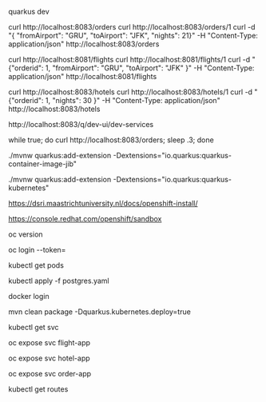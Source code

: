 quarkus dev

curl http://localhost:8083/orders
curl http://localhost:8083/orders/1
curl -d "{ \"fromAirport\": \"GRU\", \"toAirport\": \"JFK\", \"nights\": 21}" -H "Content-Type: application/json" http://localhost:8083/orders


curl http://localhost:8081/flights
curl http://localhost:8081/flights/1
curl -d "{\"orderid\": 1, \"fromAirport\": \"GRU\", \"toAirport\": \"JFK\" }" -H "Content-Type: application/json" http://localhost:8081/flights


curl http://localhost:8083/hotels
curl http://localhost:8083/hotels/1
curl -d "{\"orderid\": 1, \"nights\": 30 }" -H "Content-Type: application/json" http://localhost:8083/hotels



http://localhost:8083/q/dev-ui/dev-services


while true; do  curl http://localhost:8083/orders; sleep .3; done


./mvnw quarkus:add-extension -Dextensions="io.quarkus:quarkus-container-image-jib"

./mvnw quarkus:add-extension -Dextensions="io.quarkus:quarkus-kubernetes"

https://dsri.maastrichtuniversity.nl/docs/openshift-install/

https://console.redhat.com/openshift/sandbox

oc version

oc login --token=<token>

kubectl get pods

kubectl apply -f postgres.yaml


docker login


mvn clean package -Dquarkus.kubernetes.deploy=true


kubectl get svc


oc expose svc flight-app

oc expose svc hotel-app

oc expose svc order-app

kubectl get routes
